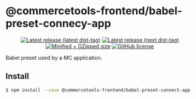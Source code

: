 # @commercetools-frontend/babel-preset-connecy-app

<p align="center">
  <a href="https://www.npmjs.com/package/@commercetools-frontend/babel-preset-mc-app"><img src="https://badgen.net/npm/v/@commercetools-frontend/babel-preset-mc-app" alt="Latest release (latest dist-tag)" /></a> <a href="https://www.npmjs.com/package/@commercetools-frontend/babel-preset-mc-app"><img src="https://badgen.net/npm/v/@commercetools-frontend/babel-preset-mc-app/next" alt="Latest release (next dist-tag)" /></a> <a href="https://bundlephobia.com/result?p=@commercetools-frontend/babel-preset-mc-app"><img src="https://badgen.net/bundlephobia/minzip/@commercetools-frontend/babel-preset-mc-app" alt="Minified + GZipped size" /></a> <a href="https://github.com/commercetools/merchant-center-application-kit/blob/main/LICENSE"><img src="https://badgen.net/github/license/commercetools/merchant-center-application-kit" alt="GitHub license" /></a>
</p>

Babel preset used by a MC application.

## Install

```bash
$ npm install --save @commercetools-frontend/babel-preset-connect-app
```
